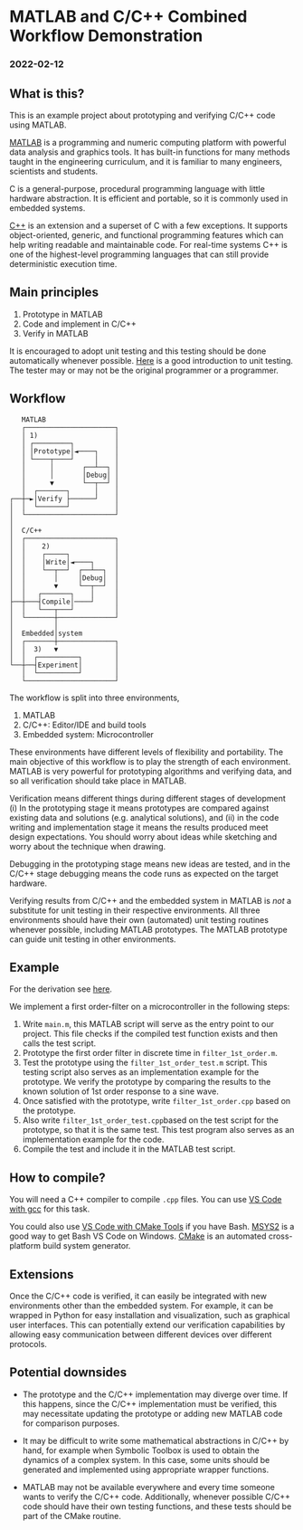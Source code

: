 # **MATLAB and C/C++ Combined Workflow Demonstration** 
### 2022-02-12


## **What is this?**

This is an example project about prototyping and verifying C/C++ code using MATLAB.

[MATLAB](https://www.mathworks.com/products/matlab.html) is a programming and numeric computing platform with powerful data analysis and graphics tools. It has built-in functions for many methods taught in the engineering curriculum, and it is familiar to many engineers, scientists and students.

C is a general-purpose, procedural programming language with little hardware abstraction. It is efficient and portable, so it is commonly used in embedded systems.

[C++](https://isocpp.org/get-started) is an extension and a superset of C with a few exceptions. It supports object-oriented, generic, and functional programming features which can help writing readable and maintainable code. For real-time systems C++ is one of the highest-level programming languages that can still provide deterministic execution time.


## **Main principles**

1. Prototype in MATLAB
2. Code and implement in C/C++
3. Verify in MATLAB

It is encouraged to adopt unit testing and this testing should be done automatically whenever possible. [Here](https://www.boost.org/doc/libs/1_36_0/libs/test/doc/html/tutorials/intro-in-testing.html) is a good introduction to unit testing. The tester may or may not be the original programmer or a programmer.


## **Workflow**

```
   MATLAB
   ┌──────────────────────┐
   │ 1)                   │
   │ ┌─────────┐          │
   │ │Prototype│◄────┐    │
   │ └────┬────┘     │    │
   │      │       ┌──┴──┐ │
   │      │       │Debug│ │
   │      ▼       └──┬──┘ │   
   │  ┌───────┐      │    │
┌──┼─►│Verify ├──────┘    │
│  │  └───────┘           │
│  └──────────────────────┘
│                    
│  C/C++             
│  ┌──────────────────────┐
│  │    2)                │
│  │    ┌─────┐           │
│  │    │Write│◄────┐     │
│  │    └──┬──┘  ┌──┴──┐  │
│  │       │     │Debug│  │
│  │       ▼     └──┬──┘  │
│  │   ┌───────┐    │     │
├──┼───┤Compile│────┘     │
│  │   └───┬───┘          │
│  └───────┼──────────────┘
│          │
│  Embedded│system
│  ┌───────┼──────────────┐
│  │  3)   ▼              │
│  │  ┌──────────┐        │
└──┼──┤Experiment│        │
   │  └──────────┘        │
   └──────────────────────┘
```

The workflow is split into three environments,
1. MATLAB
2. C/C++: Editor/IDE and build tools
3. Embedded system: Microcontroller

These environments have different levels of flexibility and portability. The main objective of this workflow is to play the strength of each environment. MATLAB is very powerful for prototyping algorithms and verifying data, and so all verification should take place in MATLAB. 

Verification means different things during different stages of development (i) In the prototyping stage it means prototypes are compared against existing data and solutions (e.g. analytical solutions), and (ii) in the code writing and implementation stage it means the results produced meet design expectations. You should worry about ideas while sketching and worry about the technique when drawing. 

Debugging in the prototyping stage means new ideas are tested, and in the C/C++ stage debugging means the code runs as expected on the target hardware.

Verifying results from C/C++ and the embedded system in MATLAB is *not* a substitute for unit testing in their respective environments. All three environments should have their own (automated) unit testing routines whenever possible, including MATLAB prototypes. The MATLAB prototype can guide unit testing in other environments. 


## **Example**
For the derivation see [here](derivation.ipynb).

We implement a first order-filter on a microcontroller in the following steps:

1. Write ```main.m```, this MATLAB script will serve as the entry point to our project. This file checks if the compiled test function exists and then calls the test script.
2. Prototype the first order filter in discrete time in ```filter_1st_order.m```. 
3. Test the prototype using the ```filter_1st_order_test.m``` script. This testing script also serves as an implementation example for the prototype. We verify the prototype by comparing the results to the known solution of 1st order response to a sine wave.
4. Once satisfied with the prototype, write ```filter_1st_order.cpp``` based on the prototype.
5. Also write ```filter_1st_order_test.cpp```based on the test script for the prototype, so that it is the same test. This test program also serves as an implementation example for the code.
6. Compile the test and include it in the MATLAB test script.

## **How to compile?**

You will need a C++ compiler to compile ```.cpp``` files. You can use [VS Code with gcc](https://code.visualstudio.com/docs/languages/cpp) for this task. 

You could also use [VS Code with CMake Tools](https://code.visualstudio.com/docs/cpp/cmake-linux) if you have Bash. [MSYS2](https://www.msys2.org/) is a good way to get Bash VS Code on Windows. [CMake](https://cmake.org/) is an automated cross-platform build system generator.

## **Extensions**

Once the C/C++ code is verified, it can easily be integrated with new environments other than the embedded system. For example, it can be wrapped in Python for easy installation and visualization, such as graphical user interfaces. This can potentially extend our verification capabilities by allowing easy communication between different devices over different protocols.


## **Potential downsides**

- The prototype and the C/C++ implementation may diverge over time. If this happens, since the C/C++ implementation must be verified, this may necessitate updating the prototype or adding new MATLAB code for comparison purposes. 
- It may be difficult to write some mathematical abstractions in C/C++ by hand, for example when Symbolic Toolbox is used to obtain the dynamics of a complex system. In this case, some units should be generated and implemented using appropriate wrapper functions.

- MATLAB may not be available everywhere and every time someone wants to verify the C/C++ code. Additionally, whenever possible C/C++ code should have their own testing functions, and these tests should be part of the CMake routine.
